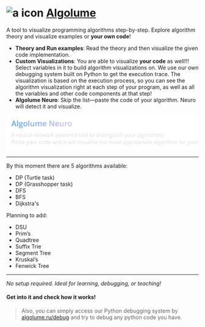 # <img src="media/a.ico" width="24" height="24" alt="a icon" /> [Algolume](https://algolume.ru)

A tool to visualize programming algorithms step-by-step. Explore algorithm theory and visualize examples or **your own code**!  

- **Theory and Run examples**: Read the theory and then visualize the given code implementation.
- **Custom Visualizations**: You are able to visualize **your code** as well!!! Select variables in it to build algorithm visualizations on. We use our own debugging system built on Python to get the execution trace. The visualization is based on the execution process, so you can see the algorithm visualization right at each step of your program, as well as all the variables and other code components at that step!
- **Algolume Neuro**: Skip the list—paste the code of your algorithm. Neuro will detect it and visualize.  


<a href="https://algolume.ru" target="_blank" rel="noopener">
  <img src="./media/algolume-neuro.svg" alt="Algolume Neuro">
</a>

---

By this moment there are 5 algorithms available:

- DP (Turtle task)
- DP (Grasshopper task)
- DFS
- BFS
- Dijkstra's

Planning to add:
- DSU
- Prim’s
- Quadtree
- Suffix Trie
- Segment Tree
- Kruskal’s
- Fenwick Tree

---

*No setup required. Ideal for learning, debugging, or teaching!*
#### Get into it and check how it works!

> Also, you can simply access our Python debugging system by [algolume.ru/debug](https://algolume.ru/debug) and try to debug any python code you have.
